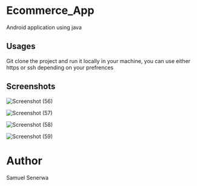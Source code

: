 # Ecommerce_App
Android application using java

## Usages
Git clone the project and run it locally in your machine, you can use either https or ssh depending on your prefrences

## Screenshots

![Screenshot (56)](https://github.com/samuelsenerwa/Ecommerce_App/assets/66512735/7128cea4-6116-4e97-b1ff-4a94c8df46db)

![Screenshot (57)](https://github.com/samuelsenerwa/Ecommerce_App/assets/66512735/ca12563f-00c0-4d53-a523-ef3526088792)

![Screenshot (58)](https://github.com/samuelsenerwa/Ecommerce_App/assets/66512735/ed250b24-9d35-4ff8-b645-38a4a376033a)

![Screenshot (59)](https://github.com/samuelsenerwa/Ecommerce_App/assets/66512735/c8dd1650-02f7-40c2-80e8-fcfdd66b1012)

# Author
Samuel Senerwa
